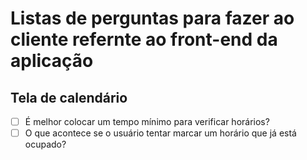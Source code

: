 # Listas de perguntas para fazer ao cliente refernte ao front-end da aplicação

## Tela de calendário

- [ ] É melhor colocar um tempo mínimo para verificar horários?
- [ ] O que acontece se o usuário tentar marcar um horário que já está ocupado?
